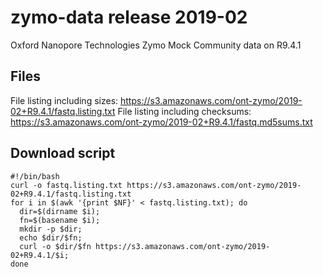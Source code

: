 # zymo-data release 2019-02
Oxford Nanopore Technologies Zymo Mock Community data on R9.4.1



## Files ##
File listing including sizes: https://s3.amazonaws.com/ont-zymo/2019-02+R9.4.1/fastq.listing.txt
File listing including checksums: https://s3.amazonaws.com/ont-zymo/2019-02+R9.4.1/fastq.md5sums.txt

## Download script ##
```
#!/bin/bash
curl -o fastq.listing.txt https://s3.amazonaws.com/ont-zymo/2019-02+R9.4.1/fastq.listing.txt
for i in $(awk '{print $NF}' < fastq.listing.txt); do
  dir=$(dirname $i);
  fn=$(basename $i);
  mkdir -p $dir;
  echo $dir/$fn;
  curl -o $dir/$fn https://s3.amazonaws.com/ont-zymo/2019-02+R9.4.1/$i;
done
```
